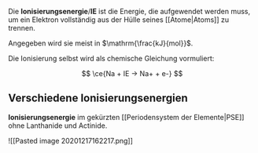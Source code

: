 Die **Ionisierungsenergie**/**IE** ist die Energie, die aufgewendet werden muss, um ein Elektron vollständig aus der Hülle seines [[Atome|Atoms]] zu trennen.

Angegeben wird sie meist in $\mathrm{\frac{kJ}{mol}}$.

Die Ionisierung selbst wird als chemische Gleichung vormuliert:

$$
\ce{Na + IE -> Na+ + e-}
$$

## Verschiedene Ionisierungsenergien

**Ionisierungsenergie** im gekürzten [[Periodensystem der Elemente|PSE]] ohne Lanthanide und Actinide.

![[Pasted image 20201217162217.png]]